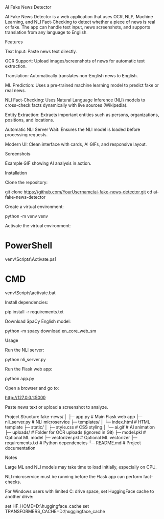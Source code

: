 AI Fake News Detector

AI Fake News Detector is a web application that uses OCR, NLP, Machine Learning, and NLI Fact-Checking to detect whether a piece of news is real or fake. The app can handle text input, news screenshots, and supports translation from any language to English.

Features

Text Input: Paste news text directly.

OCR Support: Upload images/screenshots of news for automatic text extraction.

Translation: Automatically translates non-English news to English.

ML Prediction: Uses a pre-trained machine learning model to predict fake or real news.

NLI Fact-Checking: Uses Natural Language Inference (NLI) models to cross-check facts dynamically with live sources (Wikipedia).

Entity Extraction: Extracts important entities such as persons, organizations, positions, and locations.

Automatic NLI Server Wait: Ensures the NLI model is loaded before processing requests.

Modern UI: Clean interface with cards, AI GIFs, and responsive layout.

Screenshots


Example GIF showing AI analysis in action.

Installation

Clone the repository:

git clone https://github.com/YourUsername/ai-fake-news-detector.git
cd ai-fake-news-detector


Create a virtual environment:

python -m venv venv


Activate the virtual environment:

# PowerShell
venv\Scripts\Activate.ps1

# CMD
venv\Scripts\activate.bat


Install dependencies:

pip install -r requirements.txt


Download SpaCy English model:

python -m spacy download en_core_web_sm

Usage

Run the NLI server:

python nli_server.py


Run the Flask web app:

python app.py


Open a browser and go to:

http://127.0.0.1:5000


Paste news text or upload a screenshot to analyze.

Project Structure
fake-news/
│
├─ app.py             # Main Flask web app
├─ nli_server.py      # NLI microservice
├─ templates/
│   └─ index.html     # HTML template
├─ static/
│   ├─ style.css      # CSS styling
│   └─ ai.gif         # AI animation
├─ uploads/           # Folder for OCR uploads (ignored in Git)
├─ model.pkl          # Optional ML model
├─ vectorizer.pkl     # Optional ML vectorizer
├─ requirements.txt   # Python dependencies
└─ README.md          # Project documentation

Notes

Large ML and NLI models may take time to load initially, especially on CPU.

NLI microservice must be running before the Flask app can perform fact-checks.

For Windows users with limited C: drive space, set HuggingFace cache to another drive:

set HF_HOME=D:\huggingface_cache
set TRANSFORMERS_CACHE=D:\huggingface_cache
